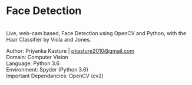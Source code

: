 # Face Detection
</br>
Live, web-cam based, Face Detection using OpenCV and Python, with the Haar Classifier by Viola and Jones. </br>

Author: Priyanka Kasture | pkasture2010@gmail.com </br>
Domain: Computer Vision </br>
Language: Python 3.6 </br>
Environment: Spyder (Python 3.6) </br>
Important Dependancies: OpenCV (cv2) </br> 
